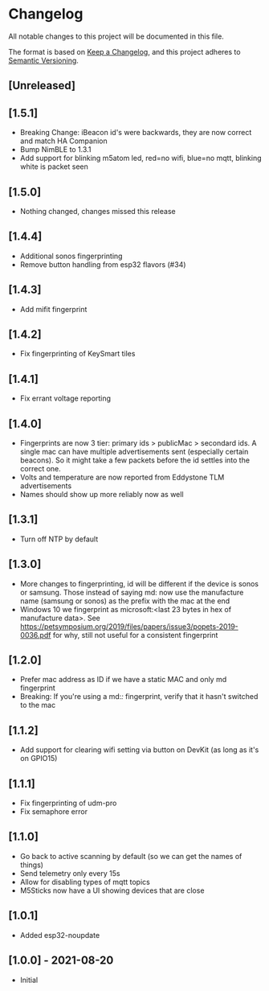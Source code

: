 # Changelog

All notable changes to this project will be documented in this file.

The format is based on [Keep a Changelog](https://keepachangelog.com/en/1.0.0/),
and this project adheres to [Semantic Versioning](https://semver.org/spec/v2.0.0.html).

## [Unreleased]

## [1.5.1]

- Breaking Change: iBeacon id's were backwards, they are now correct and match HA Companion
- Bump NimBLE to 1.3.1
- Add support for blinking m5atom led, red=no wifi, blue=no mqtt, blinking white is packet seen

## [1.5.0]

- Nothing changed, changes missed this release

## [1.4.4]

- Additional sonos fingerprinting
- Remove button handling from esp32 flavors (#34)

## [1.4.3]

- Add mifit fingerprint

## [1.4.2]

- Fix fingerprinting of KeySmart tiles

## [1.4.1]

- Fix errant voltage reporting

## [1.4.0]

- Fingerprints are now 3 tier: primary ids > publicMac > secondard ids.  A single mac can have multiple advertisements sent (especially certain beacons).  So it might take a few packets before the id settles into the correct one.
- Volts and temperature are now reported from Eddystone TLM advertisements
- Names should show up more reliably now as well

## [1.3.1]

- Turn off NTP by default

## [1.3.0]

- More changes to fingerprinting, id will be different if the device is sonos or samsung.  Those instead of saying md:<id> now use the manufacture name (samsung or sonos) as the prefix with the mac at the end
- Windows 10 we fingerprint as microsoft:<last 23 bytes in hex of manufacture data>. See https://petsymposium.org/2019/files/papers/issue3/popets-2019-0036.pdf for why, still not useful for a consistent fingerprint

## [1.2.0]

- Prefer mac address as ID if we have a static MAC and only md fingerprint
- Breaking: If you're using a md:*:* fingerprint, verify that it hasn't switched to the mac

## [1.1.2]

- Add support for clearing wifi setting via button on DevKit (as long as it's on GPIO15)

## [1.1.1]

- Fix fingerprinting of udm-pro
- Fix semaphore error

## [1.1.0]

- Go back to active scanning by default (so we can get the names of things)
- Send telemetry only every 15s
- Allow for disabling types of mqtt topics
- M5Sticks now have a UI showing devices that are close

## [1.0.1]

- Added esp32-noupdate

## [1.0.0] - 2021-08-20

- Initial
